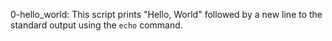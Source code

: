 0-hello_world: This script prints "Hello, World" followed by a new line to the standard output using the `echo` command.
